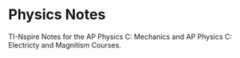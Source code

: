 # Physics Notes
 TI-Nspire Notes for the AP Physics C: Mechanics and AP Physics C: Electricty and Magnitism Courses.
